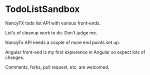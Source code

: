 TodoListSandbox
===============

NancyFX todo list API with various front-ends.

Lot's of cleanup work to do. Don't judge me.

NancyFx API needs a couple of more end points set up.

Angular front-end is my first expierence in Angular so expect lots of changes.

Comments, forks, pull request, etc. are welcomed.

